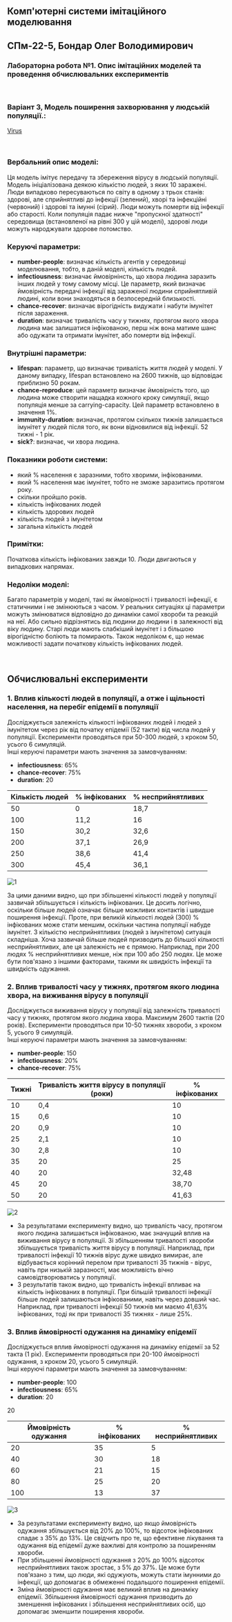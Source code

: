 ## Комп'ютерні системи імітаційного моделювання
## СПм-22-5, **Бондар Олег Володимирович**
### Лабораторна робота №**1**. Опис імітаційних моделей та проведення обчислювальних експериментів

<br>

### Варіант 3, Модель поширення захворювання у людській популяції.:
[Virus](http://https://www.netlogoweb.org/launch#https://www.netlogoweb.org/assets/modelslib/Sample%20Models/Biology/Virus.nlogo)

<br>

### Вербальний опис моделі:
Ця модель імітує передачу та збереження вірусу в людській популяції. Модель ініціалізована деякою кількістю людей, з яких 10 заражені. Люди випадково пересуваються по світу в одному з трьох станів: здорові, але сприйнятливі до інфекції (зелений), хворі та інфекційні (червоний) і здорові та імунні (сірий). Люди можуть померти від інфекції або старості. Коли популяція падає нижче "пропускної здатності" середовища (встановленої на рівні 300 у цій моделі), здорові люди можуть народжувати здорове потомство.

### Керуючі параметри:
- **number-people**: визначає кількість агентів у середовищі моделювання, тобто, в даній моделі, кількість людей.
- **infectiousness**: визначає ймовірнінсть, що хвора людина заразить інших людей у тому самому місці. Це параметр, який визначає ймовірність передачі інфекції від зараженої людини сприйнятливій людині, коли вони знаходяться в безпосередній близькості.
- **chance-recover**: визначає вірогідність видужати і набути імунітет після зараження.
- **duration**: визначає тривалість часу у тижнях, протягом якого хвора людина має залишатися інфікованою, перш ніж вона матиме шанс або одужати та отримати імунітет, або померти від інфекції.

### Внутрішні параметри:
- **lifespan**: параметр, що визначає тривалість життя людей у моделі. У даному випадку, lifespan встановлено на 2600 тижнів, що відповідає приблизно 50 рокам.
- **chance-reproduce**: цей параметр визначає ймовірність того, що людина може створити нащадка кожного кроку симуляції, якщо популяція менше за carrying-capacity. Цей параметр встановлено в значення 1%.
- **immunity-duration**: визначає, протягом скількох тижнів залишається імунітет у людей після того, як вони відновилися від інфекції. 52 тижні - 1 рік.
- **sick?**: визначає, чи хвора людина.

### Показники роботи системи:
- який % населення є заразними, тобто хворими, інфікованими.
- який % населення має імунітет, тобто не зможе заразитись протягом року.
- скільки пройшло років.
- кількість інфікованих людей
- кількість здорових людей
- кількість людей з імунітетом
- загальна кількість людей

### Примітки:
Початкова кількість інфікованих завжди 10. Люди двигаються у випадкових напрямах.

### Недоліки моделі:
Багато параметрів у моделі, такі як ймовірності і тривалості інфекції, є статичними і не змінюються з часом. У реальних ситуаціях ці параметри можуть змінюватися відповідно до динаміки самої хвороби та реакцій на неї. Або сильно відрізнятись від людини до людини і в залежності від віку людину. Старі люди мають слабкіший імунітет і з більшою вірогідністю боліють та помирають.
Також недоліком є, що немає можливості задати початкову кількість інфікованих людей.

<br>

## Обчислювальні експерименти
### 1. Вплив кількості людей в популяції, а отже і щільності населення, на перебіг епідемії в популяції
Досліджується залежність кількості інфікованих людей і людей з імунітетом через рік від початку епідемії (52 такти) від числа людей у популяції.
Експерименти проводяться при 50-300 людей, з кроком 50, усього 6 симуляцій.  
Інші керуючі параметри мають значення за замовчуванням:
- **infectiousness**: 65%
- **chance-recover**: 75%
- **duration**: 20

<table>
<thead>
<tr><th>Кількість людей</th><th>% інфікованих</th><th>% несприйнятливих</th></tr>
</thead>
<tbody>
<tr><td>50</td><td>0</td><td>18,7</td></tr>
<tr><td>100</td><td>11,2</td><td>16</td></tr>
<tr><td>150</td><td>30,2</td><td>32,6</td></tr>
<tr><td>200</td><td>37,1</td><td>26,9</td></tr>
<tr><td>250</td><td>38,6</td><td>41,4</td></tr>
<tr><td>300</td><td>45,4</td><td>36,1</td></tr>
</tbody>
</table>

![1](first.png)

За цими даними видно, що при збільшенні кількості людей у популяції зазвичай збільшується і кількість інфікованих. Це досить логічно, оскільки більше людей означає більше можливих контактів і швидше поширення інфекції. Проте, при великій кількості людей (300) % інфікованих може стати меншим, оскільки частина популяції набуде імунітет.
З кількістю несприйнятливих (людей з імунітетом) ситуація складніша. Хоча зазвичай більше людей призводить до більшої кількості несприйнятливих, але ця залежність не є прямою. Наприклад, при 200 людях % несприйнятливих менше, ніж при 100 або 250 людях. Це може бути пов'язано з іншими факторами, такими як швидкість інфекції та швидкість одужання.

### 2. Вплив тривалості часу у тижнях, протягом якого людина хвора, на виживання вірусу в популяції  
Досліджується виживання вірусу у популяції від залежність тривалості часу у тижнях, протягом якого людина хвора. Максимум 2600 тактів (20 років).
Експерименти проводяться при 10-50 тижнях хвороби, з кроком 5, усього 9 симуляцій.  
Інші керуючі параметри мають значення за замовчуванням:
- **number-people**: 150
- **infectiousness**: 20%
- **chance-recover**: 75%

<table>
<thead>
<tr><th>Тижні</th><th>Тривалість життя вірусу в популяції (роки)</th><th>% інфікованих</th></tr>
</thead>
<tbody>
<tr><td>10</td><td>0,4</td><td>10</td></tr>
<tr><td>15</td><td>0,6</td><td>10</td></tr>
<tr><td>20</td><td>0,9</td><td>10</td></tr>
<tr><td>25</td><td>2,1</td><td>10</td></tr>
<tr><td>30</td><td>2,8</td><td>10</td></tr>
<tr><td>35</td><td>20</td><td>25</td></tr>
<tr><td>40</td><td>20</td><td>32,48</td></tr>
<tr><td>45</td><td>20</td><td>38,70</td></tr>
<tr><td>50</td><td>20</td><td>41,63</td></tr>
</tbody>
</table>

![2](second.png)

- За результатами експерименту видно, що тривалість часу, протягом якого людина залишається інфікованою, має значущий вплив на виживання вірусу в популяції. Зі збільшенням тривалості хвороби збільшується тривалість життя вірусу в популяції. Наприклад, при тривалості інфекції 10 тижнів вірус дуже швидко вимирає, але відбувається корінний перелом при тривалості 35 тижнів - вірус, навіть при низькій заразності, має можливість вічно самовідтворюватись у популяції.
- З результатів також видно, що тривалість інфекції впливає на кількість інфікованих в популяції. При більшій тривалості інфекції більше людей залишаються інфікованими, навіть через довший час. Наприклад, при тривалості інфекції 50 тижнів ми маємо 41,63% інфікованих, тоді як при тривалості 35 тижнях - лише 25%.


### 3. Вплив ймовірності одужання на динаміку епідемії
Досліджується вплив ймовірності одужання на динаміку епідемії за 52 такта (1 рік).
Експерименти проводяться при 20-100 ймовірності одужання, з кроком 20, усього 5 симуляцій.  
Інші керуючі параметри мають значення за замовчуванням:
- **number-people**: 100
- **infectiousness**: 65%
- **duration**: 20

<table>
<thead>
<tr><th>Ймовірність одужання</th><th>% інфікованих</th><th>% несприйнятливих</th></tr>
</thead>
<tbody>
<tr>20<td>20</td><td>35</td><td>5</td></tr>
<tr><td>40</td><td>30</td><td>18</td></tr>
<tr><td>60</td><td>21</td><td>15</td></tr>
<tr><td>80</td><td>25</td><td>20</td></tr>
<tr><td>100</td><td>13</td><td>37</td></tr>
</tbody>
</table>

![3](third.png)

- За результатами експерименту видно, що якщо ймовірність одужання збільшується від 20% до 100%, то відсоток інфікованих спадає з 35% до 13%. Це свідчить про те, що ефективне лікування та одужання від епідемії дуже важливі для контролю за поширенням хвороби.
- При збільшенні ймовірності одужання з 20% до 100% відсоток несприйнятливих також зростає, з 5% до 37%. Це може бути пов'язано з тим, що люди, які одужують, можуть стати імунними до інфекції, що допомагає в обмеженні подальшого поширення епідемії.
- Зміна ймовірності одужання має великий вплив на динаміку епідемії. Збільшення ймовірності одужання призводить до зменшення інфікованих і збільшення несприйнятливих осіб, що допомагає зменшити поширення хвороби.
